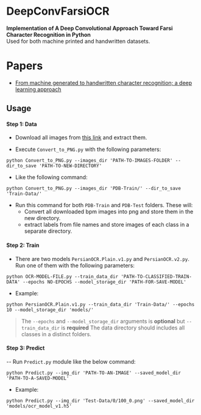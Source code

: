 # DeepConvFarsiOCR
**Implementation of A Deep Convolutional Approach Toward Farsi Character Recognition in Python** <br />Used for both machine printed and handwritten datasets.

# Papers

  - [From machine generated to handwritten character recognition; a deep learning approach](http://ieeexplore.ieee.org/document/7983055/)


## Usage

#### Step 1: Data
  - Download all images from [this link](https://www.mediafire.com/?jh9puuz96ihjuza) and extract them.

  - Execute `Convert_to_PNG.py` with the following parameters:
  ```
  python Convert_to_PNG.py --images_dir 'PATH-TO-IMAGES-FOLDER' --dir_to_save 'PATH-TO-NEW-DIRECTORY'
  ```
  * Like the following command:
  ```
  python Convert_to_PNG.py --images_dir 'PDB-Train/' --dir_to_save 'Train-Data/'
  ```
  - Run this command for both `PDB-Train` and `PDB-Test` folders. These will:
    - Convert all downloaded bpm images into png and store them in the new directory.
    - extract labels from file names and store images of each class in a separate directory.

#### Step 2: Train
  - There are two models `PersianOCR.Plain.v1.py` and `PersianOCR.v2.py`. Run one of them with the following parameters:
  ```
  python OCR-MODEL-FILE.py --train_data_dir 'PATH-TO-CLASSIFIED-TRAIN-DATA' --epochs NO-EPOCHS --model_storage_dir 'PATH-FOR-SAVE-MODEL'
  ```
  * Example:
  ```
  python PersianOCR.Plain.v1.py --train_data_dir 'Train-Data/' --epochs 10 --model_storage_dir 'models/'
  ```
  > The `--epochs` and `--model_storage_dir` arguments is **optional** but `--train_data_dir` is **required**
  > The data directory should includes all classes in a distinct folders.
  
#### Step 3: Predict
  -- Run `Predict.py` module like the below command:
  ```
  python Predict.py --img_dir 'PATH-TO-AN-IMAGE' --saved_model_dir 'PATH-TO-A-SAVED-MODEL'
  ```
  * Example:
  ```
  python Predict.py --img_dir 'Test-Data/0/100_0.png' --saved_model_dir 'models/ocr_model_v1.h5'
  ```
